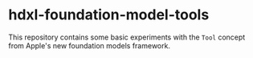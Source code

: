 # hdxl-foundation-model-tools

This repository contains some basic experiments with the `Tool` concept from Apple's new foundation models framework.
